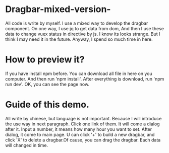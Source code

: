 # Dragbar-mixed-version-
All code is write by myself. I use a mixed way to develop the dragbar component. On one way, I use jq to get data from dom, And then I use these data to change vuex status in directive by js. I know its looks strange. But I think I may need it in the future. Anyway, I spend so much time in here.

# How to preview it?
If you have install npm before. You can download all file in here on you computer. And then run 'npm install'. After everything is download, run 'npm run dev'. OK, you can see the page now.

# Guide of this demo.
All write by chinese, but language is not important. Because I will introduce the use way in next paragraph.
Click one link of them. It will come a dialog after it. Input a number, it means how many hour you want to set. After dialog, it come to main page. U can click '+' to build a new dragbar, and click 'X' to delete a dragbar.Of cause, you can drag the dragbar. Each data will changed in time.
